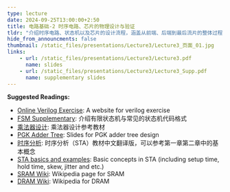```yaml
---
type: lecture
date: 2024-09-25T13:00:00+2:50
title: 电路基础-2 时序电路、芯片的物理设计与验证
tldr: "介绍时序电路、状态机以及芯片的设计流程，涵盖从前端、后端到最后流片的整体过程"
hide_from_announcments: false
thumbnail: /static_files/presentations/Lecture3/Lecture3_页面_01.jpg
links: 
    - url: /static_files/presentations/Lecture3/Lecture3.pdf
      name: slides
    - url: /static_files/presentations/Lecture3/Lecture3_Supp.pdf
      name: supplementary slides
---
```

 **Suggested Readings:**
 - [Online Verilog Exercise](http://hdlbits.com): A website for verilog exercise
 - [FSM Supplementary](https://gitcode.csdn.net/65e7d48d1a836825ed789ace.html?dp_token=eyJ0eXAiOiJKV1QiLCJhbGciOiJIUzI1NiJ9.eyJpZCI6NzA0NTcyMSwiZXhwIjoxNzI3ODMyNTI3LCJpYXQiOjE3MjcyMjc3MjcsInVzZXJuYW1lIjoiSGlnZ3NCb3NlIn0.aQ_cBNLONcScbdGjBIkS7X-hwHC9vH0hMPlUcEL23Yk&spm=1001.2101.3001.6661.1&utm_medium=distribute.pc_relevant_t0.none-task-blog-2%7Edefault%7Ebaidujs_utm_term%7Eactivity-1-119421783-blog-125559829.235%5Ev43%5Epc_blog_bottom_relevance_base6&depth_1-utm_source=distribute.pc_relevant_t0.none-task-blog-2%7Edefault%7Ebaidujs_utm_term%7Eactivity-1-119421783-blog-125559829.235%5Ev43%5Epc_blog_bottom_relevance_base6&utm_relevant_index=1): 介绍有限状态机与常见的状态机代码格式
 - [乘法器设计](https://foxsen.github.io/archbase/%E8%BF%90%E7%AE%97%E5%99%A8%E8%AE%BE%E8%AE%A1.html#%E5%AE%9A%E7%82%B9%E8%A1%A5%E7%A0%81%E4%B9%98%E6%B3%95%E5%99%A8): 乘法器设计参考教材
 - [PGK Adder Tree](https://pages.hmc.edu/harris/cmosvlsi/4e/lect/lect17.pdf): Slides for PGK adder tree design
 - [时序分析](https://zhuanlan.zhihu.com/p/345536827): 时序分析（STA）教材中文翻译版，可以参考第一章第二章中的基本概念
 - [STA basics and examples](https://github.com/brabect1/sta_basics_course/blob/master/doc/sta_basics_course.rst): Basic concepts in STA (including setup time, hold time, skew, jitter and etc.)
 - [SRAM Wiki](https://en.wikipedia.org/wiki/Static_random-access_memory#Design): Wikipedia page for SRAM
 - [DRAM Wiki](https://en.wikipedia.org/wiki/Dynamic_random-access_memory#Principles_of_operation): Wikipedia for DRAM